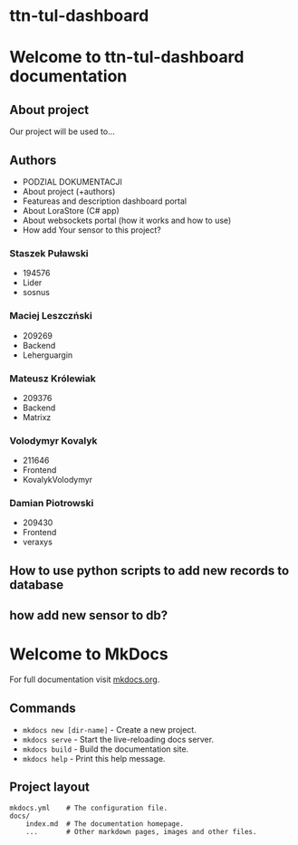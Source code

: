# ttn-tul-dashboard
# Welcome to ttn-tul-dashboard documentation

## About project
Our project will be used to...


## Authors


* PODZIAL DOKUMENTACJI
* About project (+authors)
* Featureas and description dashboard portal
* About LoraStore (C# app)
* About websockets portal (how it works and how to use)
* How add Your sensor to this project?



### Staszek Puławski
* 194576
* Lider
* sosnus

### Maciej Leszczński
* 209269
* Backend
* Leherguargin

### Mateusz Królewiak
* 209376
* Backend
* Matrixz

### Volodymyr Kovalyk
* 211646
* Frontend
* KovalykVolodymyr

### Damian Piotrowski
* 209430
* Frontend
* veraxys

## How to use python scripts to add new records to database

## how add new sensor to db?


# Welcome to MkDocs

For full documentation visit [mkdocs.org](https://mkdocs.org).

## Commands

* `mkdocs new [dir-name]` - Create a new project.
* `mkdocs serve` - Start the live-reloading docs server.
* `mkdocs build` - Build the documentation site.
* `mkdocs help` - Print this help message.

## Project layout

    mkdocs.yml    # The configuration file.
    docs/
        index.md  # The documentation homepage.
        ...       # Other markdown pages, images and other files.
